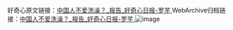 好奇心原文链接：[中国人不爱洗澡？_报告_好奇心日报-罗芊 ](https://www.qdaily.com/articles/11592.html)
WebArchive归档链接：[中国人不爱洗澡？_报告_好奇心日报-罗芊 ](http://web.archive.org/web/20190623170815/https://www.qdaily.com/articles/11592.html)
![image](http://ww3.sinaimg.cn/large/007d5XDply1g3wacc4ux2j30u02f9k4m)
